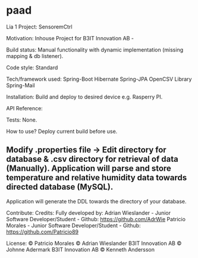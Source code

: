 # paad
Lia 1 Project: SensoremCtrl

Motivation:
Inhouse Project for B3IT Innovation AB - 


Build status:
Manual functionality with dynamic implementation (missing mapping & db listener). 


Code style:
Standard

Tech/framework used:
Spring-Boot
Hibernate
Spring-JPA 
OpenCSV Library
Spring-Mail


Installation:
Build and deploy to desired device e.g. Rasperry PI.

API Reference:

Tests:
None.

How to use?
Deploy current build before use.

Modify .properties file ->
Edit directory for database & .csv directory for retrieval of data (Manually).
Application will parse and store temperature and relative humidity data towards directed database (MySQL).
------
Application will generate the DDL towards the directory of your database.


Contribute:
Credits:
Fully developed by:
Adrian Wieslander - Junior Software Developer/Student - Github: https://github.com/AdrWie
Patricio Morales - Junior Software Developer/Student - Github: https://github.com/Patricio89

License:
© Patricio Morales
© Adrian Wieslander
B3IT Innovation AB © Johnne Adermark
B3IT Innovation AB © Kenneth Andersson
